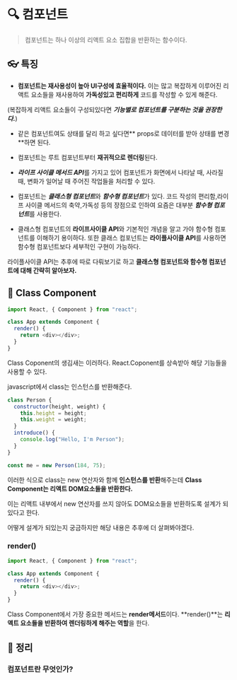 # 🔍 컴포넌트

> 컴포넌트는 하나 이상의 리액트 요소 집합을 반환하는 함수이다.

## 👓 특징

- **컴포넌트는 재사용성이 높아 UI구성에 효율적이다.**
  이는 많고 복잡하게 이루어진 리액트 요소들을 재사용하여 **가독성있고 편리하게** 코드를 작성할 수 있게 해준다.

(복잡하게 리액트 요소들이 구성되있다면 _**기능별로 컴포넌트를 구분하는 것을 권장한다.**_)

- 같은 컴포넌트여도 상태를 달리 하고 싶다면** props로 데이터를 받아 상태를 변경**하면 된다.
- 컴포넌트는 루트 컴포넌트부터 **재귀적으로 렌더링**된다.
- ***라이프 사이클 메서드 API***를 가지고 있어 컴포넌트가 화면에서 나타날 때, 사라질 때, 변화가 일어날 때 주어진 작업들을 처리할 수 있다.

- 컴포넌트는 ***클래스형 컴포넌트***와 ***함수형 컴포넌트***가 있다.
  코드 작성의 편리함,라이프 사이클 메서드의 축약,가독성 등의 장점으로 인하여 요즘은 대부분 ***함수형 컴포넌트***를 사용한다.

- 클래스형 컴포넌트의 **라이프사이클 API**와 기본적인 개념을 알고 가야 함수형 컴포넌트를 이해하기 용이하다.
  또한 클래스 컴포넌트는 **라이플사이클 API**를 사용하면 함수형 컴포넌트보다 세부적인 구현이 가능하다.

라이플사이클 API는 추후에 따로 다뤄보기로 하고 **클래스형 컴포넌트와 함수형 컴포넌트에 대해 간략히 알아보자.**

## 👀 Class Component

```js
import React, { Component } from "react";

class App extends Component {
  render() {
    return <div></div>;
  }
}
```

Class Coponent의 생김새는 이러하다.
React.Coponent를 상속받아 해당 기능들을 사용할 수 있다.

javascript에서 class는 인스턴스를 반환해준다.

```js
class Person {
  constructor(height, weight) {
    this.height = height;
    this.weight = weight;
  }
  introduce() {
    console.log("Hello, I'm Person");
  }
}

const me = new Person(184, 75);
```

이러한 식으로 class는 new 연산자와 함께 **인스턴스를 반환**해주는데
**Class Component는 리액트 DOM요소들을 반환한다.**

이는 리액트 내부에서 new 연산자를 쓰지 않아도 DOM요소들을 반환하도록 설계가 되있다고 한다.

어떻게 설계가 되있는지 궁금하지만 해당 내용은 추후에 더 살펴봐야겠다.

### render()

```js
import React, { Component } from "react";

class App extends Component {
  render() {
    return <div></div>;
  }
}
```

Class Component에서 가장 중요한 메서드는 **render메서드**이다.
**render()**는 **리액트 요소들을 반환하여 렌더링하게 해주는 역할**을 한다.

## 🎤 정리

### 컴포넌트란 무엇인가?
